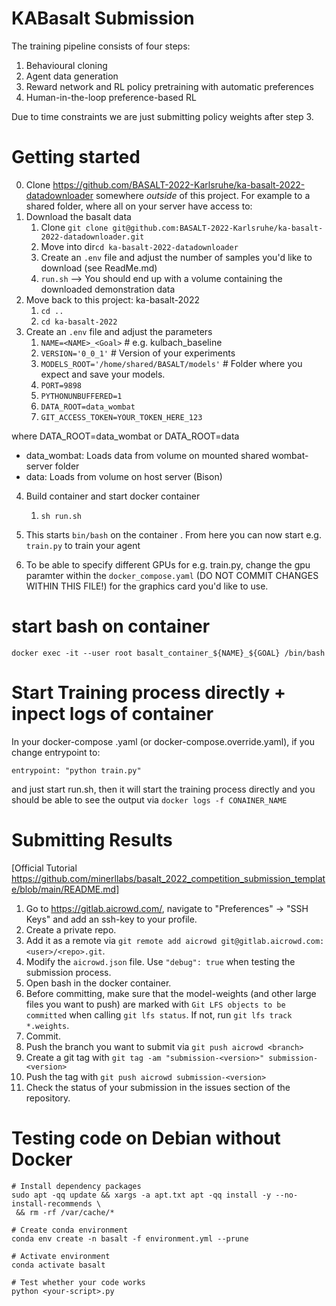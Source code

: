 # KABasalt Submission

The training pipeline consists of four steps:
1. Behavioural cloning
2. Agent data generation
3. Reward network and RL policy pretraining with automatic preferences
4. Human-in-the-loop preference-based RL 

Due to time constraints we are just submitting policy weights after step 3.

# Getting started

0. Clone https://github.com/BASALT-2022-Karlsruhe/ka-basalt-2022-datadownloader somewhere *outside* of this project. 
For example to a shared folder, where all on your server have access to:
1. Download the basalt data
   1. Clone `git clone git@github.com:BASALT-2022-Karlsruhe/ka-basalt-2022-datadownloader.git`
   2. Move into dir`cd ka-basalt-2022-datadownloader`
   3. Create an `.env` file and adjust the number of samples you'd like to download (see ReadMe.md)
   3. `run.sh` --> You should end up with a volume containing the downloaded demonstration data 
2. Move back to this project: ka-basalt-2022
   1. `cd ..`
   2. `cd ka-basalt-2022`
3. Create an `.env` file and adjust the parameters
   1. `NAME=<NAME>_<Goal>` # e.g. kulbach_baseline 
   2. `VERSION='0_0_1'` # Version of your experiments
   3. `MODELS_ROOT='/home/shared/BASALT/models'` # Folder where you expect and save your models.
   4. `PORT=9898`
   5. `PYTHONUNBUFFERED=1`
   6. `DATA_ROOT=data_wombat` 
   7. `GIT_ACCESS_TOKEN=YOUR_TOKEN_HERE_123`

where DATA_ROOT=data_wombat or DATA_ROOT=data 
- data_wombat: Loads data from volume on mounted shared wombat-server folder 
- data: Loads from volume on host server (Bison) 

4. Build container and start docker container
   1. `sh run.sh`
5. This starts `bin/bash` on the container . From here you can now start e.g. `train.py` to train your agent

6. To be able to specify different GPUs for e.g. train.py, change the gpu paramter within the `docker_compose.yaml` (DO NOT COMMIT CHANGES WITHIN THIS FILE!) for the graphics card you'd like to use.

# start bash on container
```shell
docker exec -it --user root basalt_container_${NAME}_${GOAL} /bin/bash
```

# Start Training process directly + inpect logs of container
In your docker-compose .yaml (or docker-compose.override.yaml), if you change entrypoint to:

`entrypoint: "python train.py"` 

and just start run.sh, then it will start the training process directly and you should be able to see the output via `docker logs -f CONAINER_NAME`

# Submitting Results 
[Official Tutorial https://github.com/minerllabs/basalt_2022_competition_submission_template/blob/main/README.md]

1. Go to https://gitlab.aicrowd.com/, navigate to "Preferences" -> "SSH Keys" and add an ssh-key to your profile. 
2. Create a private repo. 
3. Add it as a remote via `git remote add aicrowd git@gitlab.aicrowd.com:<user>/<repo>.git`. 
4. Modify the `aicrowd.json` file. Use `"debug": true` when testing the submission process.
5. Open bash in the docker container. 
6. Before committing, make sure that the model-weights (and other large files you want to push) are marked with `Git LFS objects to be committed` when calling `git lfs status`. If not, run `git lfs track *.weights`. 
7. Commit. 
8. Push the branch you want to submit via `git push aicrowd <branch>` 
9. Create a git tag with `git tag -am "submission-<version>" submission-<version>`
10. Push the tag with `git push aicrowd submission-<version>`
11. Check the status of your submission in the issues section of the repository.

# Testing code on Debian without Docker

```shell
# Install dependency packages
sudo apt -qq update && xargs -a apt.txt apt -qq install -y --no-install-recommends \
 && rm -rf /var/cache/*

# Create conda environment
conda env create -n basalt -f environment.yml --prune

# Activate environment
conda activate basalt

# Test whether your code works
python <your-script>.py 
```
